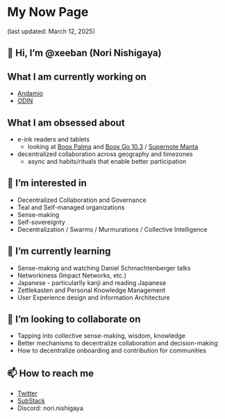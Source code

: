 # My Now Page
(last updated: March 12, 2025)
## 👋 Hi, I’m @xeeban (Nori Nishigaya)
## What I am currently working on
- [Andamio](https://www.andamio.io/)
- [ODIN](https://www.odin.eco/)
## What I am obsessed about
- e-ink readers and tablets
	- looking at [Boox Palma](https://shop.boox.com/products/palma2) and [Boox Go 10.3](https://shop.boox.com/products/go103) / [Supernote Manta](https://supernote.com/pages/supernote-manta)
- decentralized collaboration across geography and timezones
	- async and habits/rituals that enable better participation
## 👀 I’m interested in 
- Decentralized Collaboration and Governance
- Teal and Self-managed organizations
- Sense-making
- Self-sovereignty
- Decentralization / Swarms / Murmurations / Collective Intelligence
## 🌱 I’m currently learning
- Sense-making and watching Daniel Schmachtenberger talks
- Networkiness (Impact Networks, etc.)
- Japanese - particularlly kanji and reading Japanese
- Zettlekasten and Personal Knowledge Management
- User Experience design and Information Architecture
## 💞️ I’m looking to collaborate on 
- Tapping into collective sense-making, wisdom, knowledge
- Better mechanisms to decentralize collaboration and decision-making
- How to decentralize onboarding and contribution for communities
## 📫 How to reach me
- [Twitter](https://twitter.com/Xeeban)
- [SubStack](https://substack.com/@xeeban)
- Discord: nori.nishigaya

<!---
xeeban/xeeban is a ✨ special ✨ repository because its `README.md` (this file) appears on your GitHub profile.
You can click the Preview link to take a look at your changes.
--->
